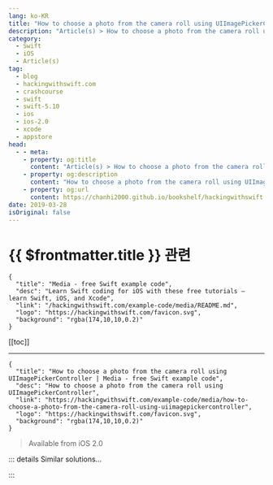 ```yaml
---
lang: ko-KR
title: "How to choose a photo from the camera roll using UIImagePickerController"
description: "Article(s) > How to choose a photo from the camera roll using UIImagePickerController"
category:
  - Swift
  - iOS
  - Article(s)
tag: 
  - blog
  - hackingwithswift.com
  - crashcourse
  - swift
  - swift-5.10
  - ios
  - ios-2.0
  - xcode
  - appstore
head:
  - - meta:
    - property: og:title
      content: "Article(s) > How to choose a photo from the camera roll using UIImagePickerController"
    - property: og:description
      content: "How to choose a photo from the camera roll using UIImagePickerController"
    - property: og:url
      content: https://chanhi2000.github.io/bookshelf/hackingwithswift.com/example-code/media/how-to-choose-a-photo-from-the-camera-roll-using-uiimagepickercontroller.html
date: 2019-03-28
isOriginal: false
---
```


# {{ $frontmatter.title }} 관련

```component VPCard
{
  "title": "Media - free Swift example code",
  "desc": "Learn Swift coding for iOS with these free tutorials – learn Swift, iOS, and Xcode",
  "link": "/hackingwithswift.com/example-code/media/README.md",
  "logo": "https://hackingwithswift.com/favicon.svg",
  "background": "rgba(174,10,10,0.2)"
}
```

[[toc]]

---

```component VPCard
{
  "title": "How to choose a photo from the camera roll using UIImagePickerController | Media - free Swift example code",
  "desc": "How to choose a photo from the camera roll using UIImagePickerController",
  "link": "https://hackingwithswift.com/example-code/media/how-to-choose-a-photo-from-the-camera-roll-using-uiimagepickercontroller",
  "logo": "https://hackingwithswift.com/favicon.svg",
  "background": "rgba(174,10,10,0.2)"
}
```

> Available from iOS 2.0

<!-- TODO: 작성 -->

<!-- 
The `UIImagePickerController` class is a super-simple way to select and import user photos into your app. As a bonus, it also automatically handles requesting user permission to read the photo library, so all you need to do is be ready to respond when the user selects a photo.

First, make sure your view controller conforms to the `UINavigationControllerDelegate` and `UIImagePickerControllerDelegate` protocols. Next, fill it in with methods to trigger selecting a picture, to handle cancelling, and to handle picture selection.

Here’s a working example to get you started:

```swift
func imagePickerController(_ picker: UIImagePickerController, didFinishPickingMediaWithInfo info: [UIImagePickerController.InfoKey : Any]) {
    var newImage: UIImage

    if let possibleImage = info[.editedImage] as? UIImage {
        newImage = possibleImage
    } else if let possibleImage = info[.originalImage] as? UIImage {
        newImage = possibleImage
    } else {
        return
    }

    // do something interesting here!
    print(newImage.size)

    dismiss(animated: true)
}
```

To use that code in your own project, replace the call to `print()` with something useful – you have the image, now what?

There’s one more thing before you’re done, which is to add a description of *why* you want access – what do you intend to do with your user’s photos? To set this, look for the file Info.plist in the project navigator and select it. This opens a new editor for modifying property list values (“plists”) – app configuration settings.

In the Key column, hover your mouse pointer over any item and you’ll see a + button appear; please click that to insert a new row. A huge list of options will appear – please scroll down and select “Privacy - Photo Library Usage Description”. In the “Value” box for your row, enter “We need to import photos of people”. This is the message Apple will show to the user when photo access is requested.

-->

::: details Similar solutions…

<!--
/example-code/uikit/how-to-take-a-photo-using-the-camera-and-uiimagepickercontroller">How to take a photo using the camera and UIImagePickerController 
/example-code/games/how-to-roll-a-dice-using-gameplaykit-and-gkrandomdistribution">How to roll a dice using GameplayKit and GKRandomDistribution 
/example-code/uikit/how-to-let-users-choose-a-font-with-uifontpickerviewcontroller">How to let users choose a font with UIFontPickerViewController 
/example-code/media/how-to-turn-on-the-camera-flashlight-to-make-a-torch">How to turn on the camera flashlight to make a torch 
/example-code/media/uiimagewritetosavedphotosalbum-how-to-write-to-the-ios-photo-album">UIImageWriteToSavedPhotosAlbum(): how to write to the iOS photo album</a>
-->

:::

